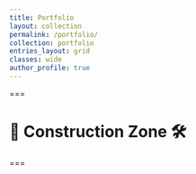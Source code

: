 ```yaml
---
title: Portfolio
layout: collection
permalink: /portfolio/
collection: portfolio
entries_layout: grid
classes: wide
author_profile: true
---
```


===
# 🚧 Construction Zone 🛠️
===